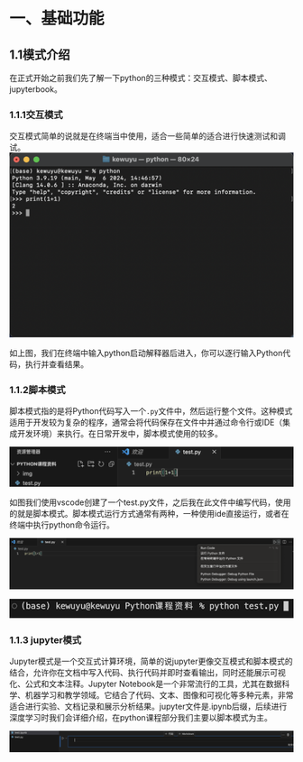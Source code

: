 # 一、基础功能

## 1.1模式介绍

在正式开始之前我们先了解一下python的三种模式：交互模式、脚本模式、jupyterbook。

### 1.1.1交互模式

交互模式简单的说就是在终端当中使用，适合一些简单的适合进行快速测试和调试。<img src="./img/Snipaste_2024-12-23_21-46-22.png" style="zoom: 50%;" />

如上图，我们在终端中输入python启动解释器后进入，你可以逐行输入Python代码，执行并查看结果。

### 1.1.2脚本模式

脚本模式指的是将Python代码写入一个`.py`文件中，然后运行整个文件。这种模式适用于开发较为复杂的程序，通常会将代码保存在文件中并通过命令行或IDE（集成开发环境）来执行。在日常开发中，脚本模式使用的较多。

![](./img/Snipaste_2024-12-23_21-57-55.png)

如图我们使用vscode创建了一个test.py文件，之后我在此文件中编写代码，使用的就是脚本模式。脚本模式运行方式通常有两种，一种使用ide直接运行，或者在终端中执行python命令运行。

![](./img/Snipaste_2024-12-23_22-01-02.png)

![](./img/Snipaste_2024-12-23_22-01-34.png)

### 1.1.3 jupyter模式

Jupyter模式是一个交互式计算环境，简单的说jupyter更像交互模式和脚本模式的结合，允许你在文档中写入代码、执行代码并即时查看输出，同时还能展示可视化、公式和文本注释。Jupyter Notebook是一个非常流行的工具，尤其在数据科学、机器学习和教学领域。它结合了代码、文本、图像和可视化等多种元素，非常适合进行实验、文档记录和展示分析结果。jupyter文件是.ipynb后缀，后续进行深度学习时我们会详细介绍，在python课程部分我们主要以脚本模式为主。

![](./img/Snipaste_2024-12-23_22-07-01.png)